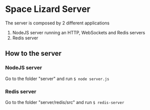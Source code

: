 # Space Lizard Server

The server is composed by 2 different applications

1. NodeJS server running an HTTP, WebSockets and Redis servers
2. Redis server

## How to the server

### NodeJS server
Go to the folder "server" and run
`$ node server.js`

### Redis server
Go to the folder "server/redis/src" and run
`$ redis-server`
